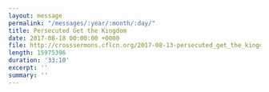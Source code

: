 ```yaml
---
layout: message
permalink: "/messages/:year/:month/:day/"
title: Persecuted Get the Kingdom
date: 2017-08-18 00:00:00 +0000
file: http://crosssermons.cflcn.org/2017-08-13-persecuted_get_the_kingdom.m4a
length: 15975396
duration: '33:10'
excerpt: ''
summary: ''
---
```

